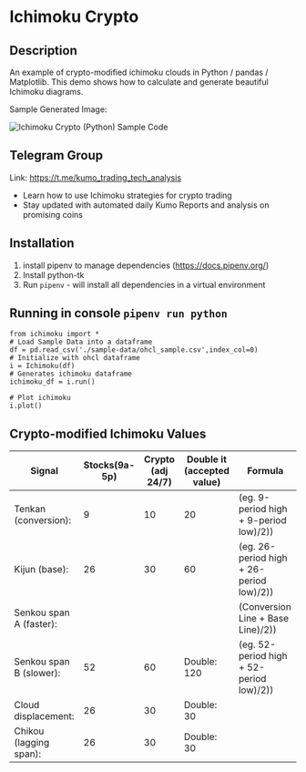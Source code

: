# Ichimoku Crypto 

## Description
An example of crypto-modified ichimoku clouds in Python / pandas / Matplotlib.
This demo shows how to calculate and generate beautiful Ichimoku diagrams.

Sample Generated Image:

![Ichimoku Crypto (Python) Sample Code](https://github.com/kumotrader/ichimoku-crypto/blob/master/sample-data/sample.png "Ichimoku Crypto Python/Matplotlib")


## Telegram Group
Link: https://t.me/kumo_trading_tech_analysis
- Learn how to use Ichimoku strategies for crypto trading
- Stay updated with automated daily Kumo Reports and analysis on promising coins


## Installation
1. install pipenv to manage dependencies (https://docs.pipenv.org/)
2. Install python-tk
3. Run `pipenv` - will install all dependencies in a virtual environment


## Running in console  `pipenv run python`
```
from ichimoku import *
# Load Sample Data into a dataframe
df = pd.read_csv('./sample-data/ohcl_sample.csv',index_col=0)
# Initialize with ohcl dataframe
i = Ichimoku(df)
# Generates ichimoku dataframe
ichimoku_df = i.run()

# Plot ichimoku
i.plot()
```



## Crypto-modified Ichimoku Values
| Signal                 |  Stocks(9a-5p) | Crypto (adj 24/7) | Double it (accepted value)  | Formula                                 |
|------------------------|----------------|-------------------|-----------------------------|-----------------------------------------|
| Tenkan (conversion):   |   9            | 10                |  20                         | (eg. 9-period high + 9-period low)/2))  |
| Kijun (base):          |  26            | 30                |  60                         | (eg. 26-period high + 26-period low)/2))|
| Senkou span A (faster):|                |                   |                             | (Conversion Line + Base Line)/2))       |
| Senkou span B (slower):|  52            | 60                | Double: 120                 | (eg. 52-period high + 52-period low)/2))|
| Cloud displacement:    |  26            | 30                | Double: 30                  |                                         |
| Chikou (lagging span): |  26            | 30                | Double: 30                  |                                         |
